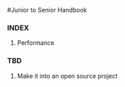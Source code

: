 #Junior to Senior Handbook

### INDEX

1. Performance

### TBD

1. Make it into an open source project
